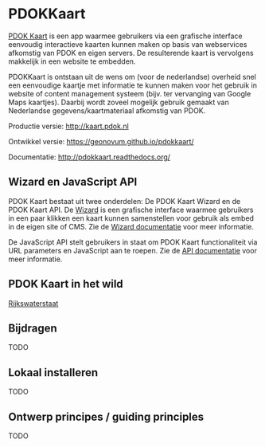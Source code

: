 # PDOKKaart

[PDOK Kaart](http://kaart.pdok.nl/) is een app waarmee gebruikers via een grafische interface eenvoudig interactieve kaarten kunnen maken op basis van webservices afkomstig van PDOK en eigen servers. De resulterende kaart is vervolgens makkelijk in een website te embedden.

PDOKKaart is ontstaan uit de wens om (voor de nederlandse) overheid snel een eenvoudige kaartje met informatie te kunnen maken voor het gebruik in website of content management systeem (bijv. ter vervanging van Google Maps kaartjes). 
Daarbij wordt zoveel mogelijk gebruik gemaakt van Nederlandse gegevens/kaartmateriaal afkomstig van PDOK.

Productie versie: http://kaart.pdok.nl

Ontwikkel versie: https://geonovum.github.io/pdokkaart/

Documentatie: http://pdokkaart.readthedocs.org/

## Wizard en JavaScript API

PDOK Kaart bestaat uit twee onderdelen: De PDOK Kaart Wizard en de PDOK Kaart API. De [Wizard](http://kaart.pdok.nl>) is een grafische interface waarmee gebruikers in een paar klikken een kaart kunnen samenstellen voor gebruik als embed in de eigen site of CMS. Zie de [Wizard documentatie](http://pdokkaart.readthedocs.org/nl/latest/wizard.html) voor meer informatie. 

De JavaScript API stelt gebruikers in staat om PDOK Kaart functionaliteit via URL parameters en JavaScript aan te roepen. Zie de [API documentatie](http://pdokkaart.readthedocs.org/nl/latest/api.html) voor meer informatie.

## PDOK Kaart in het wild

[Rijkswaterstaat](http://demo-geoservices.rijkswaterstaat.nl/pdokkaart/)

## Bijdragen

TODO

## Lokaal installeren

TODO

## Ontwerp principes / guiding principles

TODO
